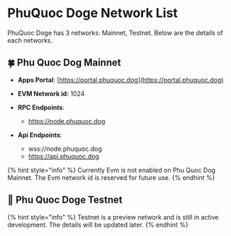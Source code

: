 # PhuQuoc Doge Network List

PhuQuoc Doge has 3 networks: Mainnet, Testnet. Below are the details of each networks.

## 🍀 Phu Quoc Dog Mainnet


* **Apps Portal**: [https://portal.phuquoc.dog](https://portal.phuquoc.dog)

* **EVM Network id:** 1024

* **RPC Endpoints**:
  * https://node.phuquoc.dog
  
* **Api Endpoints**:
  * wss://node.phuquoc.dog
  * https://api.phuquoc.dog

{% hint style="info" %}
Currently Evm is not enabled on Phu Quoc Dog Mainnet. The Evm network id is reserved for future use.
{% endhint %}


## 🌴 Phu Quoc Doge Testnet

{% hint style="info" %}
Testnet is a preview network and is still in active development. The details will be updated later.
{% endhint %}

